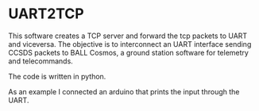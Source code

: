 # UART2TCP

This software creates a TCP server and forward the tcp packets to UART and viceversa. The objective is to interconnect an UART interface sending CCSDS packets to BALL Cosmos, a ground station software for telemetry and telecommands.

The code is written in python.

As an example I connected an arduino that prints the input through the UART.
